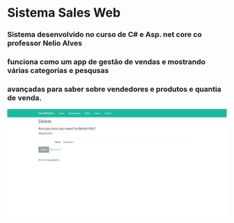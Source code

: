 # Sistema Sales Web

### Sistema desenvolvido no curso de C# e Asp. net core co professor Nelio Alves 
### funciona como um app de gestão de vendas e mostrando várias categorias e pesqusas
### avançadas para saber sobre vendedores e produtos e quantia de venda.


![Imagem 01 do sistema](./SalesWebMvc/wwwroot/images/1684504475922.jpeg)